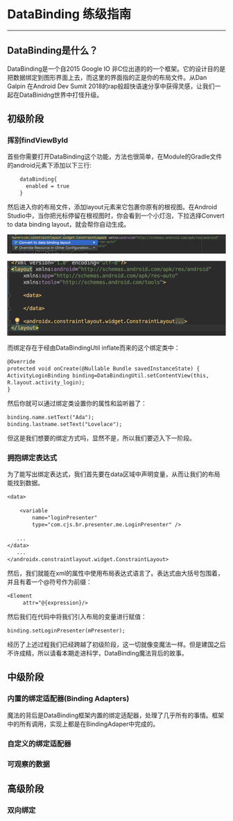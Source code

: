 # DataBinding 练级指南
___
## DataBinding是什么？

DataBinding是一个自2015 Google IO 非C位出道的的一个框架。它的设计目的是把数据绑定到图形界面上去，而这里的界面指的正是你的布局文件。从Dan Galpin 在Android Dev Sumit 2018的rap般超快语速分享中获得灵感，让我们一起在DataBinidng世界中打怪升级。

## 初级阶段

### 挥别findViewById

首些你需要打开DataBinding这个功能，方法也很简单，在Module的Gradle文件的android元素下添加以下三行:
		
		dataBinding{
		  enabled = true
		}

然后进入你的布局文件，添加layout元素来它包裹你原有的根视图。在Android Studio中，当你把光标停留在根视图时，你会看到一个小灯泡，下拉选择Convert to data binding layout，就会帮你自动生成。

![小灯泡](https://raw.githubusercontent.com/jinyulei0710/kaixue-docs/master/JetPack/%E5%9B%BE%E7%89%87%E5%BA%93/light_bulb.png)

![生成结果](https://raw.githubusercontent.com/jinyulei0710/kaixue-docs/master/JetPack/%E5%9B%BE%E7%89%87%E5%BA%93/layout_element.png)

而绑定存在于经由DataBindingUtil inflate而来的这个绑定类中：

	@Override
    protected void onCreate(@Nullable Bundle savedInstanceState) {
    ActivityLoginBinding binding=DataBindingUtil.setContentView(this, R.layout.activity_login);
    }

然后你就可以通过绑定类设置你的属性和监听器了：
    
    binding.name.setText("Ada");
    binding.lastname.setText("Lovelace");
    
但这是我们想要的绑定方式吗，显然不是，所以我们要迈入下一阶段。

### 拥抱绑定表达式

为了能写出绑定表达式，我们首先要在data区域中声明变量，从而让我们的布局能找到数据。
     <?xml version="1.0" encoding="utf-8"?>
<layout xmlns:android="http://schemas.android.com/apk/res/android"
    xmlns:app="http://schemas.android.com/apk/res-auto"
    xmlns:tools="http://schemas.android.com/tools">

    <data>

        <variable
            name="loginPresenter"
            type="com.cjs.br.presenter.me.LoginPresenter" />

       ...
    </data>
       ...
    </androidx.constraintlayout.widget.ConstraintLayout>
</layout>



然后，我们就能在xml的属性中使用布局表达式语言了。表达式由大括号包围着，并且有着一个@符号作为前缀：
   
	<Element
	     attr="@{expression}/>

然后我们在代码中将我们引入布局的变量进行赋值：

    binding.setLoginPresenter(mPresenter);
    
    
经历了上述过程我们已经跨越了初级阶段，这一切就像变魔法一样。但是建国之后不许成精，所以请看本期走进科学，DataBinding魔法背后的故事。  

## 中级阶段

### 内置的绑定适配器(Binding Adapters)   

魔法的背后是DataBinding框架内置的绑定适配器，处理了几乎所有的事情。框架中的所有调用，实现上都是在BindingAdaper中完成的。

### 自定义的绑定适配器

### 可观察的数据

## 高级阶段

### 双向绑定  
